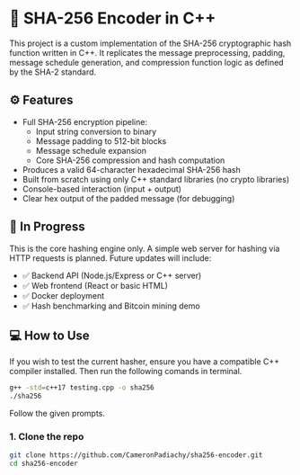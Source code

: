 # 🔐 SHA-256 Encoder in C++

This project is a custom implementation of the SHA-256 cryptographic hash function written in C++. It replicates the message preprocessing, padding, message schedule generation, and compression function logic as defined by the SHA-2 standard.

## ⚙️ Features

- Full SHA-256 encryption pipeline:
  - Input string conversion to binary
  - Message padding to 512-bit blocks
  - Message schedule expansion
  - Core SHA-256 compression and hash computation
- Produces a valid 64-character hexadecimal SHA-256 hash
- Built from scratch using only C++ standard libraries (no crypto libraries)
- Console-based interaction (input + output)
- Clear hex output of the padded message (for debugging)

## 🚧 In Progress

This is the core hashing engine only. A simple web server for hashing via HTTP requests is planned. Future updates will include:

- ✅ Backend API (Node.js/Express or C++ server)
- ✅ Web frontend (React or basic HTML)
- ✅ Docker deployment
- ✅ Hash benchmarking and Bitcoin mining demo

## 💻 How to Use
If you wish to test the current hasher, ensure you have a compatible C++ compiler installed. Then run the following comands in terminal.
```bash
g++ -std=c++17 testing.cpp -o sha256
./sha256
```
Follow the given prompts.



### 1. Clone the repo

```bash
git clone https://github.com/CameronPadiachy/sha256-encoder.git
cd sha256-encoder


